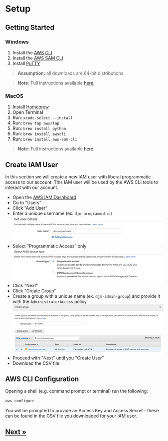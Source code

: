 # Setup

## Getting Started

### Windows

1. Install the [AWS CLI](https://s3.amazonaws.com/aws-cli/AWSCLI64PY3.msi)
2. Install the [AWS SAM CLI](https://github.com/awslabs/aws-sam-cli/releases/latest/download/AWS_SAM_CLI_64_PY3.msi)
3. Install [PuTTY](https://the.earth.li/~sgtatham/putty/latest/w64/putty-64bit-0.72-installer.msi)

> **Assumption:** all downloads are 64-bit distributions.

> **Note:** Full instructions available [here](https://docs.aws.amazon.com/serverless-application-model/latest/developerguide/serverless-sam-cli-install-windows.html).

### MacOS

1. Install [Homebrew](https://brew.sh/)
2. Open Terminal
3. Run: `xcode-select --install`
4. Run: `brew tap aws/tap`
5. Run: `brew install python`
6. Run: `brew install awscli`
7. Run: `brew install aws-sam-cli`

> **Note:** Full instructions available [here](https://docs.aws.amazon.com/serverless-application-model/latest/developerguide/serverless-sam-cli-install-mac.html).

## Create IAM User

In this section we will create a new IAM user with liberal programmatic access to our account. This IAM user will be used by the AWS CLI tools to interact with our account.

* Open the [AWS IAM Dashboard](https://console.aws.amazon.com/iam/home?region=us-east-1#/home)
* Go to "Users"
* Click "Add User"
* Enter a unique username (ex. `djm-programmatic`)
![Username example](./assets/username.png "Username")
* Select "Programmatic Access" only
![Access type example](./assets/access-type.png "Access type")
* Click "Next"
* Click "Create Group"
* Create a group with a unique name (ex. `djm-admin-group`) and provide it with the `AdministratorAccess` policy
![Group example](./assets/group.png "Group")
* Proceed with "Next" until you "Create User"
* Download the CSV file

## AWS CLI Configuration

Opening a shell (e.g. command prompt or terminal) run the following:

```bash
aws configure
```

You will be prompted to provide an Access Key and Access Secret - these can be found in the CSV file you downloaded for your IAM user.

## [Next »](../01_Buckets/README.md)
